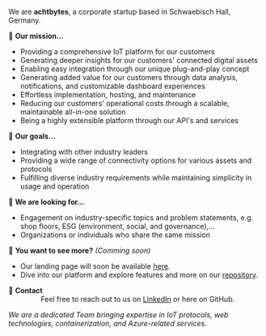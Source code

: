 
We are **achtbytes**, a corporate startup based in Schwaebisch Hall, Germany.

:dart: **Our mission...**
- Providing a comprehensive IoT platform for our customers
- Generating deeper insights for our customers' connected digital assets
- Enabling easy integration through our unique plug-and-play concept
- Generating added value for our customers through data analysis, notifications, and customizable dashboard experiences
- Effortless implementation, hosting, and maintenance
- Reducing our customers' operational costs through a scalable, maintainable all-in-one solution
- Being a highly extensible platform through our API's and services

:seedling: **Our goals...**
- Integrating with other industry leaders
- Providing a wide range of connectivity options for various assets and protocols
- Fulfilling diverse industry requirements while maintaining simplicity in usage and operation

:eyes: **We are looking for...**
- Engagement on industry-specific topics and problem statements, e.g. shop floors, ESG (environment, social, and governance),...
- Organizations or individuals who share the same mission

:rocket: **You want to see more?** *(Comming soon)*<br>
- Our landing page will soon be available [here](https://achtbytes.com).<br>
- Dive into our platform and explore features and more on our [repository](https://github.com/achtbytes).

:incoming_envelope: **Contact**<br>
&emsp;&emsp;    Feel free to reach out to us on [LinkedIn](https://linkedin.com/company/achtbytes/about) or here on GitHub.

*We are a dedicated Team bringing expertise in IoT protocols, web technologies, containerization, and Azure-related services.*
